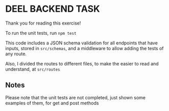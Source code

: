 # DEEL BACKEND TASK

Thank you for reading this exercise!

To run the unit tests, run `npm test`

This code includes a JSON schema validation for all endpoints that have inputs, stored in `src/schemas`, and a middleware to allow adding the tests of any route.

Also, I divided the routes to different files, to make the easier to read and understand, at `src/routes`

## Notes

Please note that the unit tests are not completed, just shown some examples of them, for get and post methods

